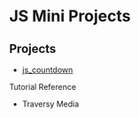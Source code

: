 # JS Mini Projects

## Projects
- [js_countdown](js_countdown/README.md)

Tutorial Reference
- Traversy Media